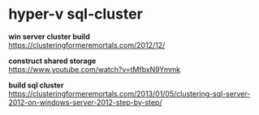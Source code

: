 # hyper-v  sql-cluster

**win server cluster build**   
https://clusteringformeremortals.com/2012/12/   

**construct shared storage**    
https://www.youtube.com/watch?v=tMfbxN9Ymmk    


**build sql cluster**  
https://clusteringformeremortals.com/2013/01/05/clustering-sql-server-2012-on-windows-server-2012-step-by-step/  


